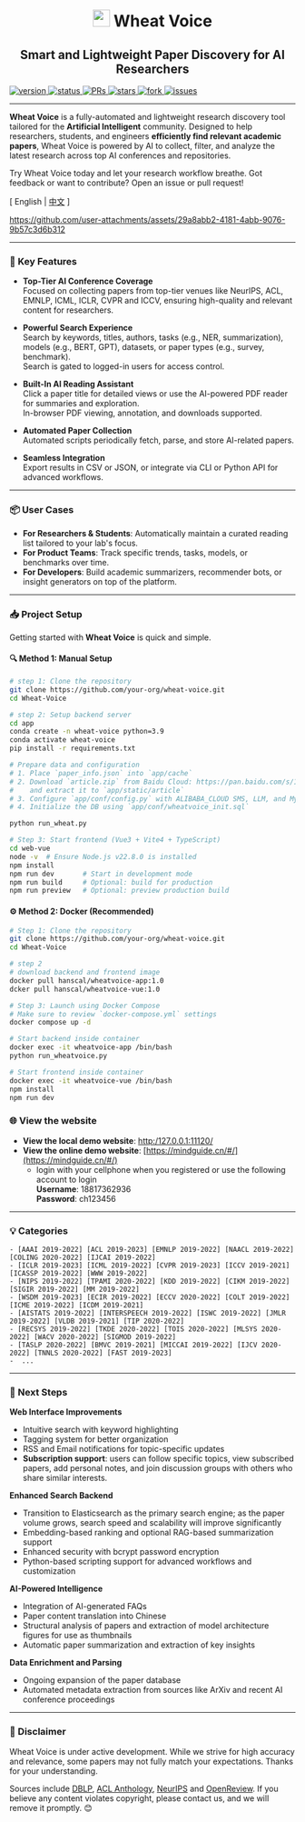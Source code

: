 <p align="center">
<h1 align="center"> <img src="web-vue/public/xm.ico" width="30" /> Wheat Voice</h1>
</p
<p align="center">
<h2 align="center">Smart and Lightweight Paper Discovery for AI Researchers</h2>
</p

<p align="center">
  <a href="https://img.shields.io/badge/version-v1.0-blue">
    <img alt="version" src="https://img.shields.io/badge/version-v1.0-blue?color=FF8000" />
  </a>
  <a href="https://img.shields.io/badge/Status-building-blue">
    <img alt="status" src="https://img.shields.io/badge/Status-building-blue" />
  </a>
  <a href="https://github.com/Hanscal/Wheat-Voice/pulls">
    <img alt="PRs" src="https://img.shields.io/badge/PRs-Welcome-red" />
  </a>
  <a href="https://github.com/Hanscal/Wheat-Voice/stargazers">
    <img alt="stars" src="https://img.shields.io/github/stars/Hanscal/Wheat-Voice" />
  </a>
  <a href="https://github.com/Hanscal/Wheat-Voice/network/members">
    <img alt="fork" src="https://img.shields.io/github/forks/Hanscal/Wheat-Voice?color=FF8000" />
  </a>
  <a href="https://github.com/Hanscal/Wheat-Voice/issues">
    <img alt="issues" src="https://img.shields.io/github/issues/Hanscal/Wheat-Voice?color=0088ff"/>
  </a>
  <br />
</p>

---

**Wheat Voice** is a fully-automated and lightweight research discovery tool tailored for the **Artificial Intelligent** community. Designed to help researchers, students, and engineers **efficiently find relevant academic papers**, Wheat Voice is powered by AI to collect, filter, and analyze the latest research across top AI conferences and repositories.

Try Wheat Voice today and let your research workflow breathe. Got feedback or want to contribute? Open an issue or pull request!

\[ English | [中文](README_zh.md) \]

[//]: # ([![]&#40;./assets/web-demo.jpg&#41;]&#40;./assets/web-demo-v1.mp4&#41;)
https://github.com/user-attachments/assets/29a8abb2-4181-4abb-9076-9b57c3d6b312

---

### 🚀 Key Features

- **Top-Tier AI Conference Coverage**  
  Focused on collecting papers from top-tier venues like NeurIPS, ACL, EMNLP, ICML, ICLR, CVPR and ICCV, ensuring high-quality and relevant content for researchers.

- **Powerful Search Experience**  
  Search by keywords, titles, authors, tasks (e.g., NER, summarization), models (e.g., BERT, GPT), datasets, or paper types (e.g., survey, benchmark).  
  Search is gated to logged-in users for access control.

- **Built-In AI Reading Assistant**  
  Click a paper title for detailed views or use the AI-powered PDF reader for summaries and exploration.  
  In-browser PDF viewing, annotation, and downloads supported.  

- **Automated Paper Collection**  
  Automated scripts periodically fetch, parse, and store AI-related papers.

- **Seamless Integration**  
  Export results in CSV or JSON, or integrate via CLI or Python API for advanced workflows.

---

### 📦 User Cases

- **For Researchers & Students**: Automatically maintain a curated reading list tailored to your lab's focus.
- **For Product Teams**: Track specific trends, tasks, models, or benchmarks over time.
- **For Developers**: Build academic summarizers, recommender bots, or insight generators on top of the platform.
---

### 📥 Project Setup

Getting started with **Wheat Voice** is quick and simple.

#### 🔍 Method 1: Manual Setup
```bash
# step 1: Clone the repository
git clone https://github.com/your-org/wheat-voice.git
cd Wheat-Voice

# step 2: Setup backend server
cd app
conda create -n wheat-voice python=3.9
conda activate wheat-voice
pip install -r requirements.txt

# Prepare data and configuration
# 1. Place `paper_info.json` into `app/cache`
# 2. Download `article.zip` from Baidu Cloud: https://pan.baidu.com/s/1B12hVE8SRj6ZFTnQqVf7vA (password: MIND)
#    and extract it to `app/static/article`
# 3. Configure `app/conf/config.py` with ALIBABA_CLOUD SMS, LLM, and MySQL info
# 4. Initialize the DB using `app/conf/wheatvoice_init.sql`

python run_wheat.py

# Step 3: Start frontend (Vue3 + Vite4 + TypeScript)
cd web-vue
node -v  # Ensure Node.js v22.8.0 is installed
npm install
npm run dev       # Start in development mode
npm run build     # Optional: build for production
npm run preview   # Optional: preview production build
```

#### ⚙️ Method 2: Docker (Recommended)

```bash
# Step 1: Clone the repository
git clone https://github.com/your-org/wheat-voice.git
cd Wheat-Voice

# step 2
# download backend and frontend image
docker pull hanscal/wheatvoice-app:1.0
dcker pull hanscal/wheatvoice-vue:1.0

# Step 3: Launch using Docker Compose
# Make sure to review `docker-compose.yml` settings
docker compose up -d

# Start backend inside container
docker exec -it wheatvoice-app /bin/bash
python run_wheatvoice.py

# Start frontend inside container
docker exec -it wheatvoice-vue /bin/bash
npm install
npm run dev
```

### 🌐 View the website
- **View the local demo website**: [http:/127.0.0.1:11120/](http:/127.0.0.1:11120/)  
- **View the online demo website**: [https://mindguide.cn/#/](https://mindguide.cn/#/) 
  - login with your cellphone when you registered or use the following account to login  
    **Username**: 18817362936  
    **Password**: ch123456  

---


### 💡 Categories

<!-- confs-list-start -->

```text
- [AAAI 2019-2022] [ACL 2019-2023] [EMNLP 2019-2022] [NAACL 2019-2022] [COLING 2020-2022] [IJCAI 2019-2022]
- [ICLR 2019-2023] [ICML 2019-2022] [CVPR 2019-2023] [ICCV 2019-2021] [ICASSP 2019-2022] [WWW 2019-2022] 
- [NIPS 2019-2022] [TPAMI 2020-2022] [KDD 2019-2022] [CIKM 2019-2022] [SIGIR 2019-2022] [MM 2019-2022] 
- [WSDM 2019-2023] [ECIR 2019-2022] [ECCV 2020-2022] [COLT 2019-2022] [ICME 2019-2022] [ICDM 2019-2021]
- [AISTATS 2019-2022] [INTERSPEECH 2019-2022] [ISWC 2019-2022] [JMLR 2019-2022] [VLDB 2019-2021] [TIP 2020-2022]
- [RECSYS 2019-2022] [TKDE 2020-2022] [TOIS 2020-2022] [MLSYS 2020-2022] [WACV 2020-2022] [SIGMOD 2019-2022] 
- [TASLP 2020-2022] [BMVC 2019-2021] [MICCAI 2019-2022] [IJCV 2020-2022] [TNNLS 2020-2022] [FAST 2019-2023]
-  ...
```

<!-- confs-list-end -->

---

### 🧪 Next Steps

**Web Interface Improvements**
  - Intuitive search with keyword highlighting
  - Tagging system for better organization
  - RSS and Email notifications for topic-specific updates
  - **Subscription support**: users can follow specific topics, view subscribed papers, add personal notes, and join discussion groups with others who share similar interests.

**Enhanced Search Backend**
  - Transition to Elasticsearch as the primary search engine; as the paper volume grows, search speed and scalability will improve significantly
  - Embedding-based ranking and optional RAG-based summarization support
  - Enhanced security with bcrypt password encryption
  - Python-based scripting support for advanced workflows and customization

**AI-Powered Intelligence**
  - Integration of AI-generated FAQs
  - Paper content translation into Chinese
  - Structural analysis of papers and extraction of model architecture figures for use as thumbnails
  - Automatic paper summarization and extraction of key insights

**Data Enrichment and Parsing**
  - Ongoing expansion of the paper database
  - Automated metadata extraction from sources like ArXiv and recent AI conference proceedings

---

### 🧠 Disclaimer

Wheat Voice is under active development. While we strive for high accuracy and relevance, some papers may not fully match your expectations. Thanks for your understanding.

Sources include [DBLP](https://dblp.org/), [ACL Anthology](https://aclanthology.org/), [NeurIPS](https://papers.nips.cc/) and [OpenReview](https://openreview.net/). If you believe any content violates copyright, please contact us, and we will remove it promptly. 😊